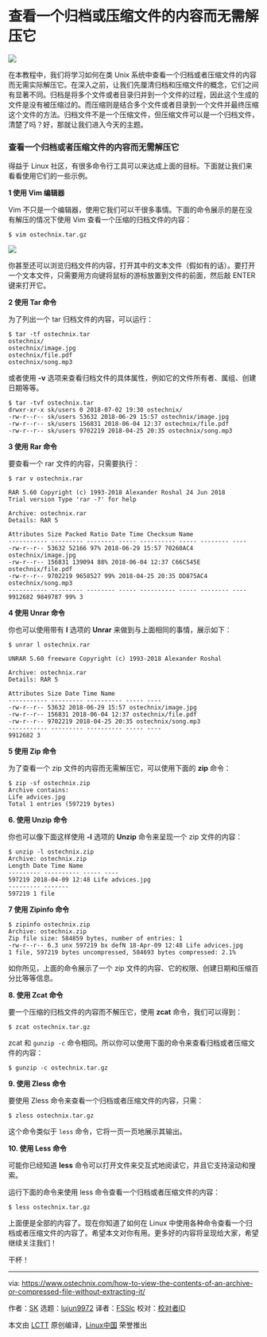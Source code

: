 查看一个归档或压缩文件的内容而无需解压它
======
![](https://www.ostechnix.com/wp-content/uploads/2018/07/View-The-Contents-Of-An-Archive-Or-Compressed-File-720x340.png)

在本教程中，我们将学习如何在类 Unix 系统中查看一个归档或者压缩文件的内容而无需实际解压它。在深入之前，让我们先厘清归档和压缩文件的概念，它们之间有显著不同。归档是将多个文件或者目录归并到一个文件的过程，因此这个生成的文件是没有被压缩过的。而压缩则是结合多个文件或者目录到一个文件并最终压缩这个文件的方法。归档文件不是一个压缩文件，但压缩文件可以是一个归档文件，清楚了吗？好，那就让我们进入今天的主题。

### 查看一个归档或者压缩文件的内容而无需解压它

得益于 Linux 社区，有很多命令行工具可以来达成上面的目标。下面就让我们来看看使用它们的一些示例。

**1 使用 Vim 编辑器**

Vim 不只是一个编辑器，使用它我们可以干很多事情。下面的命令展示的是在没有解压的情况下使用 Vim 查看一个压缩的归档文件的内容：

```
$ vim ostechnix.tar.gz

```

![][2]

你甚至还可以浏览归档文件的内容，打开其中的文本文件（假如有的话）。要打开一个文本文件，只需要用方向键将鼠标的游标放置到文件的前面，然后敲 ENTER 键来打开它。

**2 使用 Tar 命令**

为了列出一个 tar 归档文件的内容，可以运行：
```
$ tar -tf ostechnix.tar
ostechnix/
ostechnix/image.jpg
ostechnix/file.pdf
ostechnix/song.mp3

```

或者使用 **-v** 选项来查看归档文件的具体属性，例如它的文件所有者、属组、创建日期等等。
```
$ tar -tvf ostechnix.tar
drwxr-xr-x sk/users 0 2018-07-02 19:30 ostechnix/
-rw-r--r-- sk/users 53632 2018-06-29 15:57 ostechnix/image.jpg
-rw-r--r-- sk/users 156831 2018-06-04 12:37 ostechnix/file.pdf
-rw-r--r-- sk/users 9702219 2018-04-25 20:35 ostechnix/song.mp3

```

**3 使用 Rar 命令**

要查看一个 rar 文件的内容，只需要执行：
```
$ rar v ostechnix.rar

RAR 5.60 Copyright (c) 1993-2018 Alexander Roshal 24 Jun 2018
Trial version Type 'rar -?' for help

Archive: ostechnix.rar
Details: RAR 5

Attributes Size Packed Ratio Date Time Checksum Name
----------- --------- -------- ----- ---------- ----- -------- ----
-rw-r--r-- 53632 52166 97% 2018-06-29 15:57 70260AC4 ostechnix/image.jpg
-rw-r--r-- 156831 139094 88% 2018-06-04 12:37 C66C545E ostechnix/file.pdf
-rw-r--r-- 9702219 9658527 99% 2018-04-25 20:35 DD875AC4 ostechnix/song.mp3
----------- --------- -------- ----- ---------- ----- -------- ----
9912682 9849787 99% 3

```

**4 使用 Unrar 命令**

你也可以使用带有 **l** 选项的 **Unrar** 来做到与上面相同的事情，展示如下：
```
$ unrar l ostechnix.rar

UNRAR 5.60 freeware Copyright (c) 1993-2018 Alexander Roshal

Archive: ostechnix.rar
Details: RAR 5

Attributes Size Date Time Name
----------- --------- ---------- ----- ----
-rw-r--r-- 53632 2018-06-29 15:57 ostechnix/image.jpg
-rw-r--r-- 156831 2018-06-04 12:37 ostechnix/file.pdf
-rw-r--r-- 9702219 2018-04-25 20:35 ostechnix/song.mp3
----------- --------- ---------- ----- ----
9912682 3

```

**5 使用 Zip 命令**

为了查看一个 zip 文件的内容而无需解压它，可以使用下面的 **zip** 命令：
```
$ zip -sf ostechnix.zip
Archive contains:
Life advices.jpg
Total 1 entries (597219 bytes)

```

**6. 使用 Unzip 命令**

你也可以像下面这样使用 **-l** 选项的 **Unzip** 命令来呈现一个 zip 文件的内容：
```
$ unzip -l ostechnix.zip
Archive: ostechnix.zip
Length Date Time Name
--------- ---------- ----- ----
597219 2018-04-09 12:48 Life advices.jpg
--------- -------
597219 1 file

```

**7 使用 Zipinfo 命令**

```
$ zipinfo ostechnix.zip
Archive: ostechnix.zip
Zip file size: 584859 bytes, number of entries: 1
-rw-r--r-- 6.3 unx 597219 bx defN 18-Apr-09 12:48 Life advices.jpg
1 file, 597219 bytes uncompressed, 584693 bytes compressed: 2.1%

```

如你所见，上面的命令展示了一个 zip 文件的内容、它的权限、创建日期和压缩百分比等等信息。

**8. 使用 Zcat 命令**

要一个压缩的归档文件的内容而不解压它，使用 **zcat** 命令，我们可以得到：
```
$ zcat ostechnix.tar.gz

```

zcat 和 `gunzip -c` 命令相同。所以你可以使用下面的命令来查看归档或者压缩文件的内容：
```
$ gunzip -c ostechnix.tar.gz

```

**9. 使用 Zless 命令**

要使用 Zless 命令来查看一个归档或者压缩文件的内容，只需：
```
$ zless ostechnix.tar.gz

```

这个命令类似于 `less` 命令，它将一页一页地展示其输出。

**10. 使用 Less 命令**

可能你已经知道 **less** 命令可以打开文件来交互式地阅读它，并且它支持滚动和搜索。

运行下面的命令来使用 less 命令查看一个归档或者压缩文件的内容：
```
$ less ostechnix.tar.gz

```

上面便是全部的内容了。现在你知道了如何在 Linux 中使用各种命令查看一个归档或者压缩文件的内容了。希望本文对你有用。更多好的内容将呈现给大家，希望继续关注我们！

干杯！

--------------------------------------------------------------------------------

via: https://www.ostechnix.com/how-to-view-the-contents-of-an-archive-or-compressed-file-without-extracting-it/

作者：[SK][a]
选题：[lujun9972](https://github.com/lujun9972)
译者：[FSSlc](https://github.com/FSSlc)
校对：[校对者ID](https://github.com/校对者ID)

本文由 [LCTT](https://github.com/LCTT/TranslateProject) 原创编译，[Linux中国](https://linux.cn/) 荣誉推出

[a]:https://www.ostechnix.com/author/sk/
[1]:data:image/gif;base64,R0lGODlhAQABAIAAAAAAAP///yH5BAEAAAAALAAAAAABAAEAAAIBRAA7
[2]:http://www.ostechnix.com/wp-content/uploads/2018/07/vim.png
